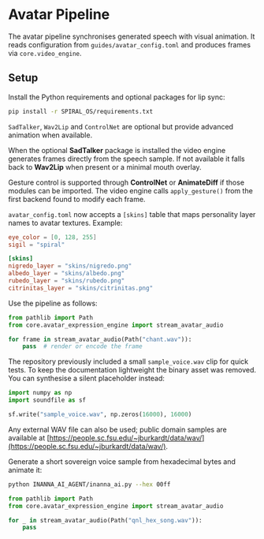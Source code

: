 # Avatar Pipeline

The avatar pipeline synchronises generated speech with visual animation. It reads
configuration from `guides/avatar_config.toml` and produces frames via
`core.video_engine`.

## Setup

Install the Python requirements and optional packages for lip sync:

```bash
pip install -r SPIRAL_OS/requirements.txt
```

`SadTalker`, `Wav2Lip` and `ControlNet` are optional but provide advanced
animation when available.

When the optional **SadTalker** package is installed the video engine generates
frames directly from the speech sample. If not available it falls back to
**Wav2Lip** when present or a minimal mouth overlay.

Gesture control is supported through **ControlNet** or **AnimateDiff** if those
modules can be imported. The video engine calls `apply_gesture()` from the first
backend found to modify each frame.

`avatar_config.toml` now accepts a `[skins]` table that maps personality layer
names to avatar textures. Example:

```toml
eye_color = [0, 128, 255]
sigil = "spiral"

[skins]
nigredo_layer = "skins/nigredo.png"
albedo_layer = "skins/albedo.png"
rubedo_layer = "skins/rubedo.png"
citrinitas_layer = "skins/citrinitas.png"
```

Use the pipeline as follows:

```python
from pathlib import Path
from core.avatar_expression_engine import stream_avatar_audio

for frame in stream_avatar_audio(Path("chant.wav")):
    pass  # render or encode the frame
```

The repository previously included a small `sample_voice.wav` clip for quick
tests. To keep the documentation lightweight the binary asset was removed. You
can synthesise a silent placeholder instead:

```python
import numpy as np
import soundfile as sf

sf.write("sample_voice.wav", np.zeros(16000), 16000)
```

Any external WAV file can also be used; public domain samples are available at
[https://people.sc.fsu.edu/~jburkardt/data/wav/](https://people.sc.fsu.edu/~jburkardt/data/wav/).

Generate a short sovereign voice sample from hexadecimal bytes and animate it:

```bash
python INANNA_AI_AGENT/inanna_ai.py --hex 00ff
```

```python
from pathlib import Path
from core.avatar_expression_engine import stream_avatar_audio

for _ in stream_avatar_audio(Path("qnl_hex_song.wav")):
    pass
```
